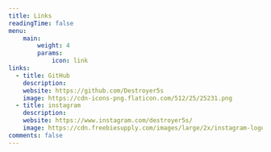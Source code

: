 ```yaml
---
title: Links
readingTime: false
menu:
    main: 
        weight: 4
        params:
            icon: link
links:
  - title: GitHub
    description:
    website: https://github.com/Destroyer5s
    image: https://cdn-icons-png.flaticon.com/512/25/25231.png
  - title: instagram
    description:
    website: https://www.instagram.com/destroyer5s/
    image: https://cdn.freebiesupply.com/images/large/2x/instagram-logo-black-transparent.png
comments: false
---
```

